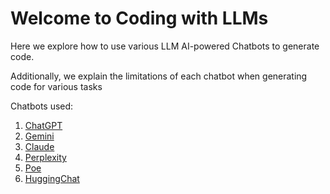 # Welcome to Coding with LLMs

Here we explore how to use various LLM AI-powered Chatbots to generate code. 

Additionally, we explain the limitations of each chatbot when generating code for various tasks

Chatbots used:
1) [ChatGPT](https://chatgpt.com/)
2) [Gemini](https://gemini.google.com/app)
3) [Claude](https://claude.ai/chats)
4) [Perplexity](https://www.perplexity.ai/)
5) [Poe](https://poe.com/)
6) [HuggingChat](https://huggingface.co/chat/)
